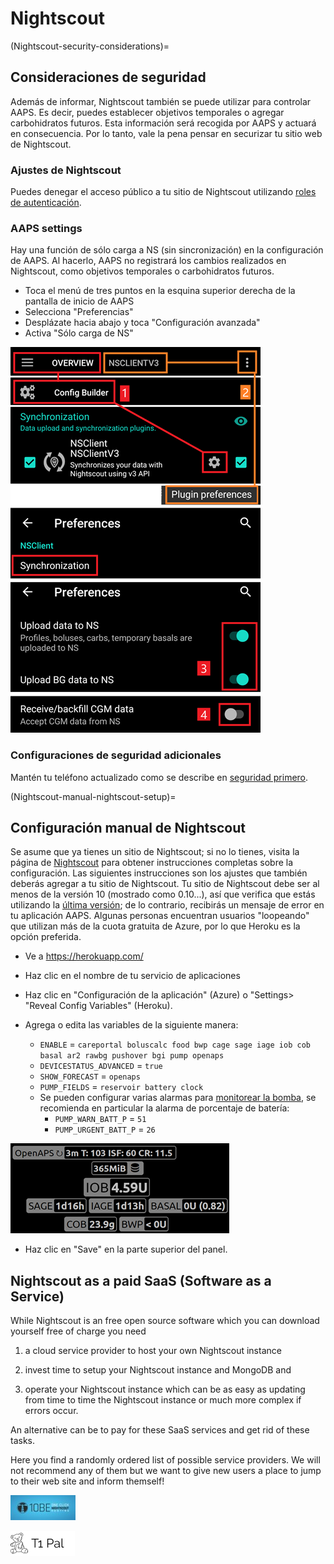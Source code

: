 # Nightscout

(Nightscout-security-considerations)=

## Consideraciones de seguridad

Además de informar, Nightscout también se puede utilizar para controlar AAPS. Es decir, puedes establecer objetivos temporales o agregar carbohidratos futuros. Esta información será recogida por AAPS y actuará en consecuencia. Por lo tanto, vale la pena pensar en securizar tu sitio web de Nightscout.

### Ajustes de Nightscout

Puedes denegar el acceso público a tu sitio de Nightscout utilizando [roles de autenticación](https://nightscout.github.io/nightscout/security).

### AAPS settings

Hay una función de sólo carga a NS (sin sincronización) en la configuración de AAPS. Al hacerlo, AAPS no registrará los cambios realizados en Nightscout, como objetivos temporales o carbohidratos futuros.

* Toca el menú de tres puntos en la esquina superior derecha de la pantalla de inicio de AAPS
* Selecciona "Preferencias"
* Desplázate hacia abajo y toca "Configuración avanzada"
* Activa "Sólo carga de NS"

![Nightscout solo subida](../images/NSsafety.png)

### Configuraciones de seguridad adicionales

Mantén tu teléfono actualizado como se describe en [seguridad primero](../Getting-Started/Safety-first.md).

(Nightscout-manual-nightscout-setup)=

## Configuración manual de Nightscout

Se asume que ya tienes un sitio de Nightscout; si no lo tienes, visita la página de [Nightscout](http://nightscout.github.io/nightscout/new_user/) para obtener instrucciones completas sobre la configuración. Las siguientes instrucciones son los ajustes que también deberás agregar a tu sitio de Nightscout. Tu sitio de Nightscout debe ser al menos de la versión 10 (mostrado como 0.10...), así que verifica que estás utilizando la [última versión](https://nightscout.github.io/update/update/#updating-your-site-to-the-latest-version); de lo contrario, recibirás un mensaje de error en tu aplicación AAPS. Algunas personas encuentran usuarios "loopeando" que utilizan más de la cuota gratuita de Azure, por lo que Heroku es la opción preferida.

* Ve a https://herokuapp.com/

* Haz clic en el nombre de tu servicio de aplicaciones

* Haz clic en "Configuración de la aplicación" (Azure) o "Settings> "Reveal Config Variables" (Heroku).

* Agrega o edita las variables de la siguiente manera:
  
  * `ENABLE` = `careportal boluscalc food bwp cage sage iage iob cob basal ar2 rawbg pushover bgi pump openaps`
  * `DEVICESTATUS_ADVANCED` = `true`
  * `SHOW_FORECAST` = `openaps`
  * `PUMP_FIELDS` = `reservoir battery clock`
  * Se pueden configurar varias alarmas para [monitorear la bomba](https://github.com/nightscout/cgm-remote-monitor#pump-pump-monitoring), se recomienda en particular la alarma de porcentaje de batería: 
    * `PUMP_WARN_BATT_P` = `51`
    * `PUMP_URGENT_BATT_P` = `26` 

![Azure](../images/nightscout1.png)

* Haz clic en "Save" en la parte superior del panel.

## Nightscout as a paid SaaS (Software as a Service)

While Nightscout is an free open source software which you can download yourself free of charge you need

1. a cloud service provider to host your own Nightscout instance

2. invest time to setup your Nightscout instance and MongoDB and

3. operate your Nightscout instance which can be as easy as updating from time to time the Nightscout instance or much more complex if errors occur.

An alternative can be to pay for these SaaS services and get rid of these tasks.

Here you find a randomly ordered list of possible service providers. We will not recommend any of them but we want to give new users a place to jump to their web site and inform themself!

[![ns.10be.de](../images/ns.10be.de-logo_halb_klein.jpg)](https://ns.10be.de/en/index.html)

[![T1Pal](../images/t1_pal_bear_bw.png)](https://t1pal.com/)